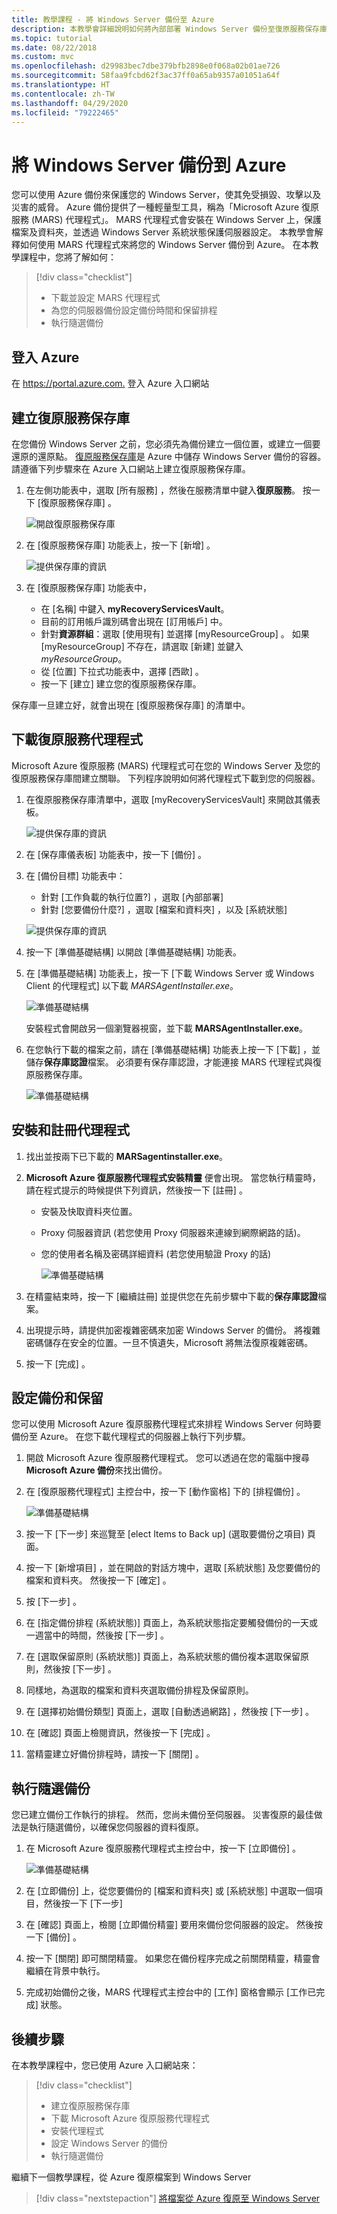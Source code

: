 ```yaml
---
title: 教學課程 - 將 Windows Server 備份至 Azure
description: 本教學會詳細說明如何將內部部署 Windows Server 備份至復原服務保存庫。
ms.topic: tutorial
ms.date: 08/22/2018
ms.custom: mvc
ms.openlocfilehash: d29983bec7dbe379bfb2898e0f068a02b01ae726
ms.sourcegitcommit: 58faa9fcbd62f3ac37ff0a65ab9357a01051a64f
ms.translationtype: HT
ms.contentlocale: zh-TW
ms.lasthandoff: 04/29/2020
ms.locfileid: "79222465"
---
```

# <a name="back-up-windows-server-to-azure"></a>將 Windows Server 備份到 Azure

您可以使用 Azure 備份來保護您的 Windows Server，使其免受損毀、攻擊以及災害的威脅。 Azure 備份提供了一種輕量型工具，稱為「Microsoft Azure 復原服務 (MARS) 代理程式」。 MARS 代理程式會安裝在 Windows Server 上，保護檔案及資料夾，並透過 Windows Server 系統狀態保護伺服器設定。 本教學會解釋如何使用 MARS 代理程式來將您的 Windows Server 備份到 Azure。 在本教學課程中，您將了解如何：

> [!div class="checklist"]
>
> * 下載並設定 MARS 代理程式
> * 為您的伺服器備份設定備份時間和保留排程
> * 執行隨選備份

## <a name="sign-in-to-azure"></a>登入 Azure

在 <https://portal.azure.com.> 登入 Azure 入口網站

## <a name="create-a-recovery-services-vault"></a>建立復原服務保存庫

在您備份 Windows Server 之前，您必須先為備份建立一個位置，或建立一個要還原的還原點。 [復原服務保存庫](backup-azure-recovery-services-vault-overview.md)是 Azure 中儲存 Windows Server 備份的容器。 請遵循下列步驟來在 Azure 入口網站上建立復原服務保存庫。

1. 在左側功能表中，選取 [所有服務]  ，然後在服務清單中鍵入**復原服務**。 按一下 [復原服務保存庫]  。

   ![開啟復原服務保存庫](./media/tutorial-backup-windows-server-to-azure/full-browser-open-rs-vault_2.png)

2. 在 [復原服務保存庫]  功能表上，按一下 [新增]  。

   ![提供保存庫的資訊](./media/tutorial-backup-windows-server-to-azure/provide-vault-detail-2.png)

3. 在 [復原服務保存庫]  功能表中，

    * 在 [名稱]  中鍵入 **myRecoveryServicesVault**。
    * 目前的訂用帳戶識別碼會出現在 [訂用帳戶]  中。
    * 針對**資源群組**：選取 [使用現有]  並選擇 [myResourceGroup]  。 如果 [myResourceGroup]  不存在，請選取 [新建]  並鍵入 *myResourceGroup*。
    * 從 [位置]  下拉式功能表中，選擇 [西歐]  。
    * 按一下 [建立]  建立您的復原服務保存庫。

保存庫一旦建立好，就會出現在 [復原服務保存庫] 的清單中。

## <a name="download-recovery-services-agent"></a>下載復原服務代理程式

Microsoft Azure 復原服務 (MARS) 代理程式可在您的 Windows Server 及您的復原服務保存庫間建立關聯。 下列程序說明如何將代理程式下載到您的伺服器。

1. 在復原服務保存庫清單中，選取 [myRecoveryServicesVault]  來開啟其儀表板。

   ![提供保存庫的資訊](./media/tutorial-backup-windows-server-to-azure/open-vault-from-list.png)

2. 在 [保存庫儀表板] 功能表中，按一下 [備份]  。

3. 在 [備份目標]  功能表中：

   * 針對 [工作負載的執行位置?]  ，選取 [內部部署] 
   * 針對 [您要備份什麼?]  ，選取 [檔案和資料夾]  ，以及 [系統狀態] 

   ![提供保存庫的資訊](./media/tutorial-backup-windows-server-to-azure/backup-goal.png)

4. 按一下 [準備基礎結構]  以開啟 [準備基礎結構]  功能表。

5. 在 [準備基礎結構]  功能表上，按一下 [下載 Windows Server 或 Windows Client 的代理程式]  以下載 *MARSAgentInstaller.exe*。

    ![準備基礎結構](./media/tutorial-backup-windows-server-to-azure/prepare-infrastructure.png)

    安裝程式會開啟另一個瀏覽器視窗，並下載 **MARSAgentInstaller.exe**。

6. 在您執行下載的檔案之前，請在 [準備基礎結構] 功能表上按一下 [下載]  ，並儲存**保存庫認證**檔案。 必須要有保存庫認證，才能連接 MARS 代理程式與復原服務保存庫。

    ![準備基礎結構](./media/tutorial-backup-windows-server-to-azure/download-vault-credentials.png)

## <a name="install-and-register-the-agent"></a>安裝和註冊代理程式

1. 找出並按兩下已下載的 **MARSagentinstaller.exe**。
2. **Microsoft Azure 復原服務代理程式安裝精靈** 便會出現。 當您執行精靈時，請在程式提示的時候提供下列資訊，然後按一下 [註冊]  。
   * 安裝及快取資料夾位置。
   * Proxy 伺服器資訊 (若您使用 Proxy 伺服器來連線到網際網路的話)。
   * 您的使用者名稱及密碼詳細資料 (若您使用驗證 Proxy 的話)

     ![準備基礎結構](./media/tutorial-backup-windows-server-to-azure/mars-installer.png)

3. 在精靈結束時，按一下 [繼續註冊]  並提供您在先前步驟中下載的**保存庫認證**檔案。

4. 出現提示時，請提供加密複雜密碼來加密 Windows Server 的備份。 將複雜密碼儲存在安全的位置。一旦不慎遺失，Microsoft 將無法復原複雜密碼。

5. 按一下 [完成]  。

## <a name="configure-backup-and-retention"></a>設定備份和保留

您可以使用 Microsoft Azure 復原服務代理程式來排程 Windows Server 何時要備份至 Azure。 在您下載代理程式的伺服器上執行下列步驟。

1. 開啟 Microsoft Azure 復原服務代理程式。 您可以透過在您的電腦中搜尋 **Microsoft Azure 備份**來找出備份。

2. 在 [復原服務代理程式] 主控台中，按一下 [動作窗格]  下的 [排程備份]  。

    ![準備基礎結構](./media/tutorial-backup-windows-server-to-azure/mars-schedule-backup.png)

3. 按一下 [下一步]  來巡覽至 [elect Items to Back up] \(選取要備份之項目)  頁面。

4. 按一下 [新增項目]  ，並在開啟的對話方塊中，選取 [系統狀態]  及您要備份的檔案和資料夾。 然後按一下 [確定]  。

5. 按 [下一步]  。

6. 在 [指定備份排程 (系統狀態)]  頁面上，為系統狀態指定要觸發備份的一天或一週當中的時間，然後按 [下一步]  。

7. 在 [選取保留原則 (系統狀態)]  頁面上，為系統狀態的備份複本選取保留原則，然後按 [下一步]  。

8. 同樣地，為選取的檔案和資料夾選取備份排程及保留原則。

9. 在 [選擇初始備份類型]  頁面上，選取 [自動透過網路]  ，然後按 [下一步]  。

10. 在 [確認]  頁面上檢閱資訊，然後按一下 [完成]  。

11. 當精靈建立好備份排程時，請按一下 [關閉]  。

## <a name="perform-an-on-demand-backup"></a>執行隨選備份

您已建立備份工作執行的排程。 然而，您尚未備份至伺服器。 災害復原的最佳做法是執行隨選備份，以確保您伺服器的資料復原。

1. 在 Microsoft Azure 復原服務代理程式主控台中，按一下 [立即備份]  。

    ![準備基礎結構](./media/tutorial-backup-windows-server-to-azure/backup-now.png)

2. 在 [立即備份]  上，從您要備份的 [檔案和資料夾]  或 [系統狀態]  中選取一個項目，然後按一下 [下一步] 
3. 在 [確認]  頁面上，檢閱 [立即備份精靈]  要用來備份您伺服器的設定。 然後按一下 [備份]  。
4. 按一下 [關閉]  即可關閉精靈。 如果您在備份程序完成之前關閉精靈，精靈會繼續在背景中執行。
5. 完成初始備份之後，MARS 代理程式主控台中的 [工作]  窗格會顯示 [工作已完成]  狀態。

## <a name="next-steps"></a>後續步驟

在本教學課程中，您已使用 Azure 入口網站來：

> [!div class="checklist"]
>
> * 建立復原服務保存庫
> * 下載 Microsoft Azure 復原服務代理程式
> * 安裝代理程式
> * 設定 Windows Server 的備份
> * 執行隨選備份

繼續下一個教學課程，從 Azure 復原檔案到 Windows Server

> [!div class="nextstepaction"]
> [將檔案從 Azure 復原至 Windows Server](./tutorial-backup-restore-files-windows-server.md)
